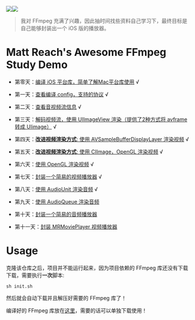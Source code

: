 
![](md/imgs/MR-16-9.png)[![](md/imgs/ffmpeg.png)](http://ffmpeg.org/) 


> 我对 FFmpeg 充满了兴趣，因此抽时间找些资料自己学习下，最终目标是自己能够封装出一个 iOS 版的播放器。

# Matt Reach's Awesome FFmpeg Study Demo


- 第零天：[编译 iOS 平台库，简单了解Mac平台库使用](md/000.md) √

- 第一天：[查看编译 config，支持的协议](md/001.md) √

- 第二天：[查看音视频流信息](md/002.md) √

- 第三天：[解码视频流，使用 UIImageView 渲染（提供了2种方式将 avframe 转成 UIimage）](md/003.md) √

- 第四天：[**改进视频渲染方式**: 使用 AVSampleBufferDisplayLayer 渲染视频](md/004.md) √

- 第五天：[**改进视频渲染方式**: 使用 CIImage，OpenGL 渲染视频](md/005.md) √

- 第六天：[使用 OpenGL 渲染视频](md/006.md) √

- 第七天：[封装一个简易的视频播放器](md/007.md) √

- 第八天：[使用 AudioUnit 渲染音频](md/008.md) √

- 第九天：[使用 AudioQueue 渲染音频](md/009.md)

- 第十天：[封装一个简易的音频播放器](md/010.md)

- 第十一天：[封装 MRMoviePlayer 视频播放器](md/011.md)

# Usage

克隆该仓库之后，项目并不能运行起来，因为项目依赖的 FFmpeg 库还没有下载下载，需要执行**一次**脚本:

```
sh init.sh
```

然后就会自动下载并且解压好需要的 FFmpeg 库了！

编译好的 FFmpeg 库放在[这里](https://github.com/debugly/FFmpeg-iOS-build-script/tree/source)，需要的话可以单独下载使用！

